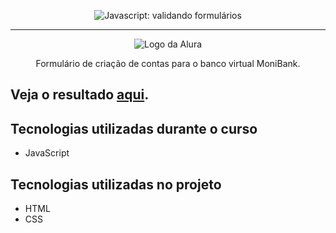<p align="center"> <img src="https://imgur.com/mIBmcEL.png" alt="Javascript: validando formulários"> </p>

<hr>

<p align="center"> <img src="https://github.com/MonicaHillman/aluraplay-requisicoes/blob/main/img/logo.png" alt="Logo da Alura"> </p>
<p align="center">Formulário de criação de contas para o banco virtual MoniBank.</p>

## Veja o resultado <a target="_blank" href='https://valida-form-pink.vercel.app/'>aqui</a>.

## Tecnologias utilizadas durante o curso
* JavaScript

## Tecnologias utilizadas no projeto
* HTML
* CSS
